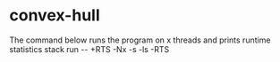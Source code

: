 # convex-hull
The command below runs the program on x threads and prints runtime statistics
stack run -- +RTS -Nx -s -ls -RTS <input-file>